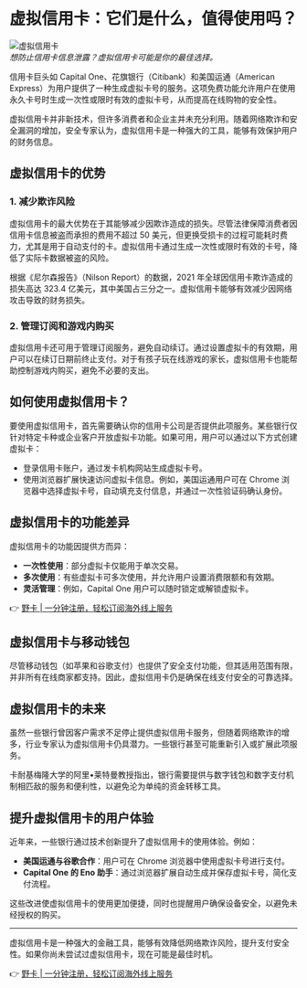 # 虚拟信用卡：它们是什么，值得使用吗？

![虚拟信用卡](https://bbtdd.com/wp-content/uploads/img/963963535.webp)  
*想防止信用卡信息泄露？虚拟信用卡可能是你的最佳选择。*

信用卡巨头如 Capital One、花旗银行（Citibank）和美国运通（American Express）为用户提供了一种生成虚拟卡号的服务。这项免费功能允许用户在使用永久卡号时生成一次性或限时有效的虚拟卡号，从而提高在线购物的安全性。

虚拟信用卡并非新技术，但许多消费者和企业主并未充分利用。随着网络欺诈和安全漏洞的增加，安全专家认为，虚拟信用卡是一种强大的工具，能够有效保护用户的财务信息。

## 虚拟信用卡的优势

### 1. 减少欺诈风险  
虚拟信用卡的最大优势在于其能够减少因欺诈造成的损失。尽管法律保障消费者因信用卡信息被盗而承担的费用不超过 50 美元，但更换受损卡的过程可能耗时费力，尤其是用于自动支付的卡。虚拟信用卡通过生成一次性或限时有效的卡号，降低了实际卡数据被盗的风险。

根据《尼尔森报告》（Nilson Report）的数据，2021 年全球因信用卡欺诈造成的损失高达 323.4 亿美元，其中美国占三分之一。虚拟信用卡能够有效减少因网络攻击导致的财务损失。

### 2. 管理订阅和游戏内购买  
虚拟信用卡还可用于管理订阅服务，避免自动续订。通过设置虚拟卡的有效期，用户可以在续订日期前终止支付。对于有孩子玩在线游戏的家长，虚拟信用卡也能帮助控制游戏内购买，避免不必要的支出。

## 如何使用虚拟信用卡？

要使用虚拟信用卡，首先需要确认你的信用卡公司是否提供此项服务。某些银行仅针对特定卡种或企业客户开放虚拟卡功能。如果可用，用户可以通过以下方式创建虚拟卡：

- 登录信用卡账户，通过发卡机构网站生成虚拟卡号。  
- 使用浏览器扩展快速访问虚拟卡信息。例如，美国运通用户可在 Chrome 浏览器中选择虚拟卡号，自动填充支付信息，并通过一次性验证码确认身份。

## 虚拟信用卡的功能差异

虚拟信用卡的功能因提供方而异：

- **一次性使用**：部分虚拟卡仅能用于单次交易。  
- **多次使用**：有些虚拟卡可多次使用，并允许用户设置消费限额和有效期。  
- **灵活管理**：例如，Capital One 用户可以随时锁定或解锁虚拟卡。

👉 [野卡 | 一分钟注册，轻松订阅海外线上服务](https://bbtdd.com/yeka)

## 虚拟信用卡与移动钱包

尽管移动钱包（如苹果和谷歌支付）也提供了安全支付功能，但其适用范围有限，并非所有在线商家都支持。因此，虚拟信用卡仍是确保在线支付安全的可靠选择。

## 虚拟信用卡的未来

虽然一些银行曾因客户需求不足停止提供虚拟信用卡服务，但随着网络欺诈的增多，行业专家认为虚拟信用卡仍具潜力。一些银行甚至可能重新引入或扩展此项服务。

卡耐基梅隆大学的阿里•莱特曼教授指出，银行需要提供与数字钱包和数字支付机制相匹敌的服务和便利性，以避免沦为单纯的资金转移工具。

## 提升虚拟信用卡的用户体验

近年来，一些银行通过技术创新提升了虚拟信用卡的使用体验。例如：

- **美国运通与谷歌合作**：用户可在 Chrome 浏览器中使用虚拟卡号进行支付。  
- **Capital One 的 Eno 助手**：通过浏览器扩展自动生成并保存虚拟卡号，简化支付流程。

这些改进使虚拟信用卡的使用更加便捷，同时也提醒用户确保设备安全，以避免未经授权的购买。

---

虚拟信用卡是一种强大的金融工具，能够有效降低网络欺诈风险，提升支付安全性。如果你尚未尝试过虚拟信用卡，现在可能是最佳时机。

👉 [野卡 | 一分钟注册，轻松订阅海外线上服务](https://bbtdd.com/yeka)